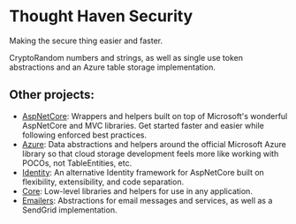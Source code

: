 Thought Haven Security
===

Making the secure thing easier and faster.

CryptoRandom numbers and strings, as well as single use token abstractions and an Azure table storage implementation.

## Other projects:
* [AspNetCore](https://github.com/ThoughtHaven/AspNetCore): Wrappers and helpers built on top of Microsoft's wonderful AspNetCore and MVC libraries. Get started faster and easier while following enforced best practices.
* [Azure](https://github.com/ThoughtHaven/Azure): Data abstractions and helpers around the official Microsoft Azure library so that cloud storage development feels more like working with POCOs, not TableEntities, etc.
* [Identity](https://github.com/ThoughtHaven/Identity): An alternative Identity framework for AspNetCore built on flexibility, extensibility, and code separation.
* [Core](https://github.com/ThoughtHaven/Core): Low-level libraries and helpers for use in any application.
* [Emailers](https://github.com/ThoughtHaven/Emailers): Abstractions for email messages and services, as well as a SendGrid implementation.
